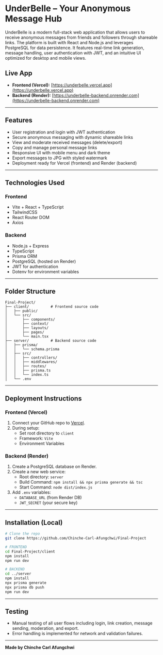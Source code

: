 
# UnderBelle – Your Anonymous Message Hub

UnderBelle is a modern full-stack web application that allows users to receive anonymous messages from friends and followers through shareable links. The platform is built with React and Node.js and leverages PostgreSQL for data persistence. It features real-time link generation, message handling, user authentication with JWT, and an intuitive UI optimized for desktop and mobile views.

## Live App

- **Frontend (Vercel):** [https://underbelle.vercel.app](https://underbelle.vercel.app)
- **Backend (Render):** [https://underbelle-backend.onrender.com](https://underbelle-backend.onrender.com)

---

## Features

- User registration and login with JWT authentication
- Secure anonymous messaging with dynamic shareable links
- View and moderate received messages (delete/export)
- Copy and manage personal message links
- Responsive UI with mobile menu and dark theme
- Export messages to JPG with styled watermark
- Deployment ready for Vercel (frontend) and Render (backend)

---

## Technologies Used

### Frontend
- Vite + React + TypeScript
- TailwindCSS
- React Router DOM
- Axios

### Backend
- Node.js + Express
- TypeScript
- Prisma ORM
- PostgreSQL (hosted on Render)
- JWT for authentication
- Dotenv for environment variables

---

##  Folder Structure

```
Final-Project/
├── client/          # Frontend source code
│   ├── public/
│   └── src/
│       ├── components/
│       ├── context/
│       ├── layouts/
│       ├── pages/
│       └── main.tsx
├── server/          # Backend source code
│   ├── prisma/
│   │   └── schema.prisma
│   ├── src/
│   │   ├── controllers/
│   │   ├── middlewares/
│   │   ├── routes/
│   │   ├── prisma.ts
│   │   └── index.ts
│   └── .env
```

---

## Deployment Instructions

### Frontend (Vercel)
1. Connect your GitHub repo to [Vercel](https://vercel.com).
2. During setup:
   - Set root directory to `client`
   - Framework: `Vite`
   - Environment Variables 

### Backend (Render)
1. Create a PostgreSQL database on Render.
2. Create a new web service:
   - Root directory: `server`
   - Build Command: `npm install && npx prisma generate && tsc`
   - Start Command: `node dist/index.js`
3. Add `.env` variables:
   - `DATABASE_URL` (from Render DB)
   - `JWT_SECRET` (your secure key)

---

## Installation (Local)

```bash
# Clone the repo
git clone https://github.com/Chinche-Carl-Afungchwi/Final-Project

# FRONTEND
cd Final-Project/client
npm install
npm run dev

# BACKEND
cd ../server
npm install
npx prisma generate
npx prisma db push
npm run dev
```

---

##  Testing

- Manual testing of all user flows including login, link creation, message sending, moderation, and export.
- Error handling is implemented for network and validation failures.

---



**Made by Chinche Carl Afungchwi**
